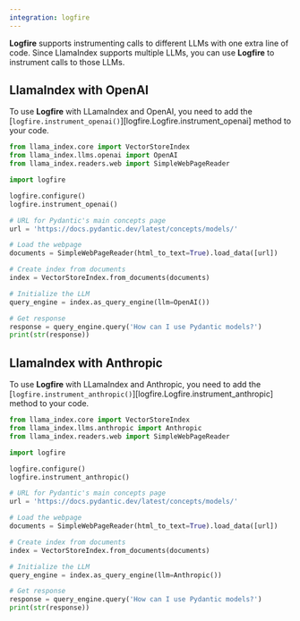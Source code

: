 ```yaml
---
integration: logfire
---
```


**Logfire** supports instrumenting calls to different LLMs with one extra line of code.
Since LlamaIndex supports multiple LLMs, you can use **Logfire** to instrument calls to those LLMs.

## LlamaIndex with OpenAI

To use **Logfire** with LLamaIndex and OpenAI, you need to add the
[`logfire.instrument_openai()`][logfire.Logfire.instrument_openai] method to your code.

```python hl_lines="8"
from llama_index.core import VectorStoreIndex
from llama_index.llms.openai import OpenAI
from llama_index.readers.web import SimpleWebPageReader

import logfire

logfire.configure()
logfire.instrument_openai()

# URL for Pydantic's main concepts page
url = 'https://docs.pydantic.dev/latest/concepts/models/'

# Load the webpage
documents = SimpleWebPageReader(html_to_text=True).load_data([url])

# Create index from documents
index = VectorStoreIndex.from_documents(documents)

# Initialize the LLM
query_engine = index.as_query_engine(llm=OpenAI())

# Get response
response = query_engine.query('How can I use Pydantic models?')
print(str(response))
```

## LlamaIndex with Anthropic

To use **Logfire** with LLamaIndex and Anthropic, you need to add the
[`logfire.instrument_anthropic()`][logfire.Logfire.instrument_anthropic] method to your code.

```python hl_lines="8"
from llama_index.core import VectorStoreIndex
from llama_index.llms.anthropic import Anthropic
from llama_index.readers.web import SimpleWebPageReader

import logfire

logfire.configure()
logfire.instrument_anthropic()

# URL for Pydantic's main concepts page
url = 'https://docs.pydantic.dev/latest/concepts/models/'

# Load the webpage
documents = SimpleWebPageReader(html_to_text=True).load_data([url])

# Create index from documents
index = VectorStoreIndex.from_documents(documents)

# Initialize the LLM
query_engine = index.as_query_engine(llm=Anthropic())

# Get response
response = query_engine.query('How can I use Pydantic models?')
print(str(response))
```
